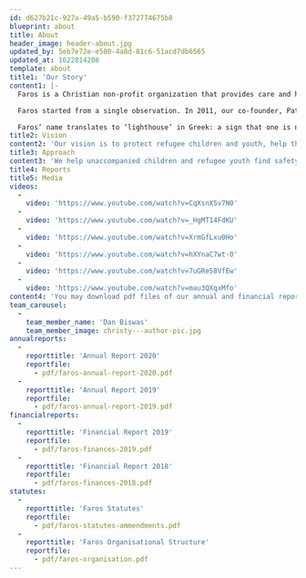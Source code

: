 ```yaml
---
id: d627b21c-927a-49a5-b590-f372774675b8
blueprint: about
title: About
header_image: header-about.jpg
updated_by: 5eb7e72e-e580-4a8d-81c6-51acd7db6565
updated_at: 1622814208
template: about
title1: 'Our Story'
content1: |-
  Faros is a Christian non-profit organization that provides care and humanitarian support to unaccompanied refugee children and youth, as well as refugee families with children in Athens, Greece. In our work, we are committed to professionalism, accountability, and transparency. Faros is supported by individuals, institutional donors, foundations, as well as local and international church communities.

  Faros started from a single observation. In 2011, our co-founder, Patricia Kirk, noticed a 14-year old, unaccompanied, Afghan boy sleeping alone in one of Athens’ public parks. “His face had a lifeless expression. He was utterly invisible,” she recalls. Patricia had already spent months researching child protection in Southern Europe and was deeply moved, realizing that there was a lack of outreach and protection services for unaccompanied children. She decided to act together with co-founder Dan Biswas and through our local partner, the Presbytarian Church of Exarchia, and with support from International Aid Services and Danish church communities Faros was established in 2014.

  Faros’ name translates to ‘lighthouse’ in Greek: a sign that one is nearing a safe haven. “The dream was to start a place where refugee children could find a caring environment and professional help, discover their worth, and find hope for the future”, Patricia says.
title2: Vision
content2: 'Our vision is to protect refugee children and youth, help them realize their full potential, and guide them in the direction of a better future. Compassion, respect, encouragement, friendship, and integrity are core values that unite us and shape our approach to helping refugee children.'
title3: Approach
content3: 'We help unaccompanied children and refugee youth find safety, discover their worth, and build a future perspective. We work holistically and take responsibility for each refugee child and youth and provide individual tailored care. Through this we wish to see every unaccompanied child and refugee youth live with dignity and hope and to be equipped to make a positive change in society.'
title4: Reports
title5: Media
videos:
  -
    video: 'https://www.youtube.com/watch?v=CqXsnX5v7N0'
  -
    video: 'https://www.youtube.com/watch?v=_HgMT14FdKU'
  -
    video: 'https://www.youtube.com/watch?v=XrmGfLxu0Ho'
  -
    video: 'https://www.youtube.com/watch?v=hXYnaC7wt-0'
  -
    video: 'https://www.youtube.com/watch?v=7uGRe58VfEw'
  -
    video: 'https://www.youtube.com/watch?v=mau3QXqxMfo'
content4: 'You may download pdf files of our annual and financial reports and statutes and accreditations below:'
team_carousel:
  -
    team_member_name: 'Dan Biswas'
    team_member_image: christy---author-pic.jpg
annualreports:
  -
    reporttitle: 'Annual Report 2020'
    reportfile:
      - pdf/faros-annual-report-2020.pdf
  -
    reporttitle: 'Annual Report 2019'
    reportfile:
      - pdf/faros-annual-report-2019.pdf
financialreports:
  -
    reporttitle: 'Financial Report 2019'
    reportfile:
      - pdf/faros-finances-2019.pdf
  -
    reporttitle: 'Financial Report 2018'
    reportfile:
      - pdf/faros-finances-2018.pdf
statutes:
  -
    reporttitle: 'Faros Statutes'
    reportfile:
      - pdf/faros-statutes-ammendments.pdf
  -
    reporttitle: 'Faros Organisational Structure'
    reportfile:
      - pdf/faros-organisation.pdf
---
```


